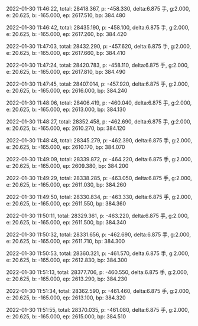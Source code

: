 2022-01-30 11:46:22, total: 28418.367, p: -458.330, delta:6.875 手, g:2.000, e: 20.625, b: -165.000, ep: 2617.510, bp: 384.480

2022-01-30 11:46:42, total: 28435.190, p: -458.100, delta:6.875 手, g:2.000, e: 20.625, b: -165.000, ep: 2617.260, bp: 384.420

2022-01-30 11:47:03, total: 28432.290, p: -457.620, delta:6.875 手, g:2.000, e: 20.625, b: -165.000, ep: 2617.660, bp: 384.410

2022-01-30 11:47:24, total: 28420.783, p: -458.110, delta:6.875 手, g:2.000, e: 20.625, b: -165.000, ep: 2617.810, bp: 384.490

2022-01-30 11:47:45, total: 28407.014, p: -457.920, delta:6.875 手, g:2.000, e: 20.625, b: -165.000, ep: 2616.000, bp: 384.240

2022-01-30 11:48:06, total: 28406.419, p: -460.040, delta:6.875 手, g:2.000, e: 20.625, b: -165.000, ep: 2613.000, bp: 384.130

2022-01-30 11:48:27, total: 28352.458, p: -462.690, delta:6.875 手, g:2.000, e: 20.625, b: -165.000, ep: 2610.270, bp: 384.120

2022-01-30 11:48:48, total: 28345.279, p: -462.390, delta:6.875 手, g:2.000, e: 20.625, b: -165.000, ep: 2610.170, bp: 384.070

2022-01-30 11:49:09, total: 28339.872, p: -464.220, delta:6.875 手, g:2.000, e: 20.625, b: -165.000, ep: 2609.380, bp: 384.200

2022-01-30 11:49:29, total: 28338.285, p: -463.050, delta:6.875 手, g:2.000, e: 20.625, b: -165.000, ep: 2611.030, bp: 384.260

2022-01-30 11:49:50, total: 28330.834, p: -463.330, delta:6.875 手, g:2.000, e: 20.625, b: -165.000, ep: 2611.550, bp: 384.360

2022-01-30 11:50:11, total: 28329.361, p: -463.220, delta:6.875 手, g:2.000, e: 20.625, b: -165.000, ep: 2611.500, bp: 384.340

2022-01-30 11:50:32, total: 28331.656, p: -462.690, delta:6.875 手, g:2.000, e: 20.625, b: -165.000, ep: 2611.710, bp: 384.300

2022-01-30 11:50:53, total: 28360.321, p: -461.570, delta:6.875 手, g:2.000, e: 20.625, b: -165.000, ep: 2612.830, bp: 384.300

2022-01-30 11:51:13, total: 28377.706, p: -460.550, delta:6.875 手, g:2.000, e: 20.625, b: -165.000, ep: 2613.290, bp: 384.230

2022-01-30 11:51:34, total: 28362.590, p: -461.460, delta:6.875 手, g:2.000, e: 20.625, b: -165.000, ep: 2613.100, bp: 384.320

2022-01-30 11:51:55, total: 28370.035, p: -461.080, delta:6.875 手, g:2.000, e: 20.625, b: -165.000, ep: 2615.000, bp: 384.510